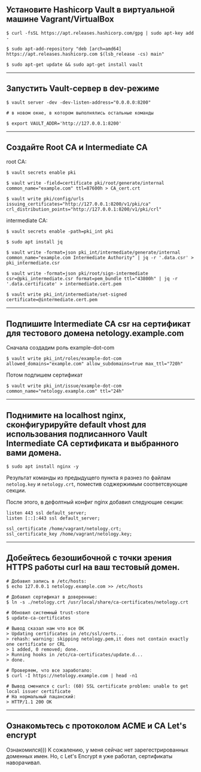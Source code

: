 ## Установите Hashicorp Vault в виртуальной машине Vagrant/VirtualBox

```
$ curl -fsSL https://apt.releases.hashicorp.com/gpg | sudo apt-key add -

$ sudo apt-add-repository "deb [arch=amd64] https://apt.releases.hashicorp.com $(lsb_release -cs) main"

$ sudo apt-get update && sudo apt-get install vault
```

---

## Запустить Vault-сервер в dev-режиме

```
$ vault server -dev -dev-listen-address="0.0.0.0:8200"

# в новом окне, в котором выполнялись остальные команды

$ export VAULT_ADDR='http://127.0.0.1:8200'
```

---

##  Создайте Root CA и Intermediate CA

root CA:
```
$ vault secrets enable pki

$ vault write -field=certificate pki/root/generate/internal common_name="example.com" ttl=87600h > CA_cert.crt

$ vault write pki/config/urls issuing_certificates="http://127.0.0.1:8200/v1/pki/ca" crl_distribution_points="http://127.0.0.1:8200/v1/pki/crl"
```

intermediate CA:
```
$ vault secrets enable -path=pki_int pki

$ sudo apt install jq

$ vault write -format=json pki_int/intermediate/generate/internal common_name="example.com Intermediate Authority" | jq -r '.data.csr' > pki_intermediate.csr

$ vault write -format=json pki/root/sign-intermediate csr=@pki_intermediate.csr format=pem_bundle ttl="43800h" | jq -r '.data.certificate' > intermediate.cert.pem

$ vault write pki_int/intermediate/set-signed certificate=@intermediate.cert.pem
```

---

## Подпишите Intermediate CA csr на сертификат для тестового домена netology.example.com

Сначала создадим роль example-dot-com
```
$ vault write pki_int/roles/example-dot-com allowed_domains="example.com" allow_subdomains=true max_ttl="720h"
```

Потом подпишем сертификат
```
$ vault write pki_int/issue/example-dot-com common_name="netology.example.com" ttl="24h"
```

---

## Поднимите на localhost nginx, сконфигурируйте default vhost для использования подписанного Vault Intermediate CA сертификата и выбранного вами домена.

```
$ sudo apt install nginx -y
```

Результат команды из предыдущего пункта я разнез по файлам `netolog.key` и `netology.crt`, поместив соджержимым соответсвующие секции.

После этого, в дефолтный конфиг nginx добавил следующие секции:
```
listen 443 ssl default_server;
listen [::]:443 ssl default_server;

ssl_certificate /home/vagrant/netology.crt;
ssl_certificate_key /home/vagrant/netology.key;
```

---

## Добейтесь безошибочной с точки зрения HTTPS работы curl на ваш тестовый домен.

```
# Добавил запись в /etc/hosts:
$ echo 127.0.0.1 netology.example.com >> /etc/hosts

# Добавил сертификат в доверенные:
$ ln -s ./netology.crt /usr/local/share/ca-certificates/netology.crt

# Обновил системный trust-store
$ update-ca-certificates

# Вывод сказал нам что все ОК
> Updating certificates in /etc/ssl/certs...
> rehash: warning: skipping netology.pem,it does not contain exactly one certificate or CRL
> 1 added, 0 removed; done.
> Running hooks in /etc/ca-certificates/update.d...
> done.

# Проверяем, что все заработало:
$ curl -I https://netology.example.com | head -n1

# Вывод сменился с curl: (60) SSL certificate problem: unable to get local issuer certificate
# На нормальный пацанский:
> HTTP/1.1 200 OK
```

---

## Ознакомьтесь с протоколом ACME и CA Let's encrypt

Ознакомился)))
К сожалению, у меня сейчас нет зарегестрированных доменных имен. Но, с Let's Encrypt я уже работал, сертификаты наворачивал.
